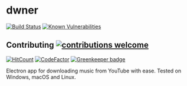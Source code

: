 # dwner

[![Build Status](https://travis-ci.com/Jabster28/dwner.svg?branch=master)](https://travis-ci.com/jabster28/dwner)
[![Known Vulnerabilities](https://snyk.io/test/github/Jabster28/dwner/badge.svg?targetFile=package.json)](https://snyk.io/test/github/Jabster28/dwner?targetFile=package.json)
## Contributing [![contributions welcome](https://img.shields.io/badge/contributions-welcome-brightgreen.svg?style=flat)](https://github.com/jabster28/dwner/issues)
[![HitCount](http://hits.dwyl.io/Jabster28/Dwner.svg)](http://hits.dwyl.io/Jabster28/Dwner)
[![CodeFactor](https://www.codefactor.io/repository/github/jabster28/dwner/badge)](https://www.codefactor.io/repository/github/jabster28/dwner) [![Greenkeeper badge](https://badges.greenkeeper.io/Jabster28/dwner.svg)](https://greenkeeper.io/)

 Electron app for downloading music from YouTube with ease. Tested on Windows, macOS and Linux.  
